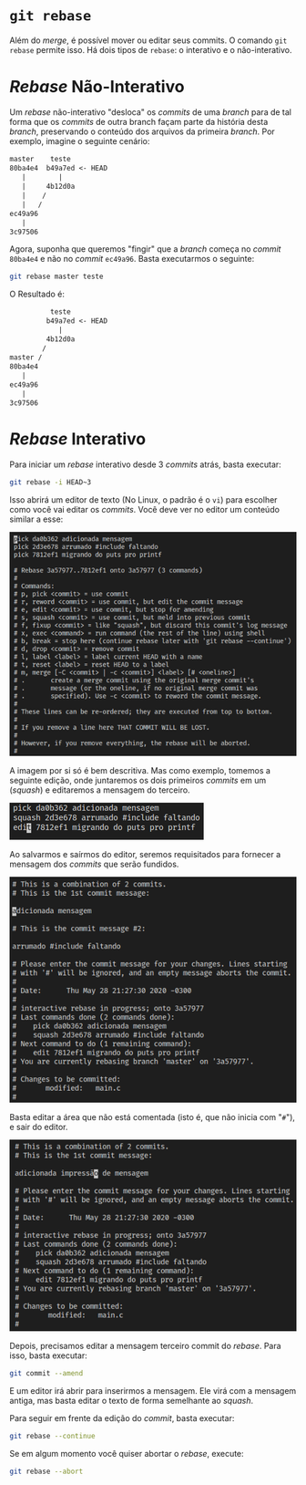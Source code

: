 # `git rebase`

Além do _merge_, é possível mover ou editar seus commits. O comando `git rebase`
permite isso. Há dois tipos de `rebase`: o interativo e o não-interativo.

# _Rebase_ Não-Interativo

Um _rebase_ não-interativo "desloca" os _commits_ de uma _branch_ para de tal
forma que os _commits_ de outra branch façam parte da história desta _branch_,
preservando o conteúdo dos arquivos da primeira _branch_. Por exemplo, imagine o
seguinte cenário:
```
master    teste
80ba4e4  b49a7ed <- HEAD
   |        |
   |     4b12d0a
   |    /
   |   /
ec49a96
   |
3c97506
```

Agora, suponha que queremos "fingir" que a _branch_ começa no _commit_ `80ba4e4`
e não no _commit_ `ec49a96`. Basta executarmos o seguinte:
```sh
git rebase master teste
```

O Resultado é:
```
          teste
         b49a7ed <- HEAD
            |
         4b12d0a
        /
master /
80ba4e4
   |
ec49a96
   |
3c97506
```

# _Rebase_ Interativo

Para iniciar um _rebase_ interativo desde 3 _commits_ atrás, basta executar:
```sh
git rebase -i HEAD~3
```

Isso abrirá um editor de texto (No Linux, o padrão é o `vi`) para escolher como
você vai editar os _commits_. Você deve ver no editor um conteúdo similar a
esse:

![texto descrevendo um rebase interativo](./git-rebase-1.png)

A imagem por si só é bem descritiva. Mas como exemplo, tomemos a seguinte
edição, onde juntaremos os dois primeiros _commits_ em um (_squash_) e
editaremos a mensagem do terceiro.

![texto descrevendo um rebase interativo editado](./git-rebase-2.png)

Ao salvarmos e saírmos do editor, seremos requisitados para fornecer a mensagem
dos _commits_ que serão fundidos.

![texto descrevendo um squash](./git-rebase-3.png)

Basta editar a área que não está comentada (isto é, que não inicia com "`#`"),
e sair do editor.

![texto descrevendo um squash editado](./git-rebase-4.png)

Depois, precisamos editar a mensagem terceiro commit do _rebase_. Para isso,
basta executar:
```sh
git commit --amend
```

E um editor irá abrir para inserirmos a mensagem. Ele virá com a mensagem
antiga, mas basta editar o texto de forma semelhante ao _squash_.

Para seguir em frente da edição do _commit_, basta executar:
```sh
git rebase --continue
```

Se em algum momento você quiser abortar o _rebase_, execute:
```sh
git rebase --abort
```
